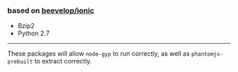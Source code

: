 ### based on [beevelop/ionic](https://github.com/beevelop/docker-ionic)
- Bzip2
- Python 2.7

----
These packages will allow `node-gyp` to run correctly, as well as `phantomjs-prebuilt` to extract correctly.